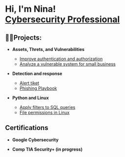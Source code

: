<h1>Hi, I'm Nina! <br/> <a href="https://www.linkedin.com/in/nina-ponomarova/">Cybersecurity Professional</a>

<h2>👨‍💻Projects:</h2>

- <b>Assets, Threts, and Vulnerabilities</b>
  - [Improve authentication and authorization](https://github.com/TrinityN25/authentication)
  - [Analyze a vulnerable system for small business](https://github.com/TrinityN25/Analyze)
- <b>Detection and response</b>
  - [Alert tiket]() <b><i></b></i>
  - [Phishing Playbook]() <b><i></b></i>


- <b>Python and Linux</b>
  - [Apply filters to SQL queries]()
  - [File permissions in Linux]()
<h2>Certifications</h2>

- <b>Google Cybersecurity</b>

- <b>Comp TIA Security+ (in progress)</b>
  




